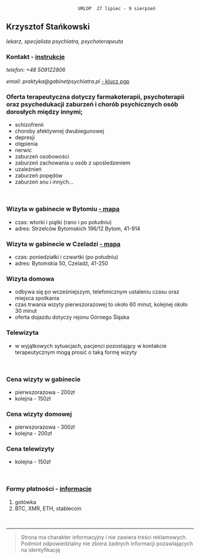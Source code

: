 ```poem
                           URLOP  27 lipiec - 9 sierpień
``` 

## Krzysztof Stańkowski
*lekarz, specjalista psychiatra, psychoterapeuta*

### Kontakt - [instrukcje](/instrukcja.md)
_telefon: +48 509122806_

_email: praktyka@gabinetpsychiatra.pl_ [ - klucz pgp](https://gabinetpsychiatra.pl/pgp) 


### Oferta terapeutyczna dotyczy farmakoterapii, psychoterapii oraz psychedukacji zaburzeń i chorób psychicznych osób dorosłych między innymi;
- schizofrenii
- choroby afektywnej dwubiegunowej
- depresji
- otępienia
- nerwic
- zaburzeń osobowości
- zaburzeń zachowania u osób z upośledzeniem
- uzależnień
- zaburzeń popędów
- zaburzeń snu i innych...

<br>

### Wizyta w gabinecie w Bytomiu  [ - mapa](https://www.openstreetmap.org/node/7660154838#map=16/50.3878/18.8818)
- czas: wtorki i piątki (rano i po południu)
- adres: Strzelców Bytomskich 196/12 Bytom, 41-914

### Wizyta w gabinecie w Czeladzi [ - mapa](https://www.openstreetmap.org/node/7660184231#map=17/50.31934/19.06871)
- czas: poniedziałki i czwartki (po południu)
- adres: Bytomskia 50, Czeladź, 41-250

### Wizyta domowa
- odbywa się po wcześniejszym, telefonicznym ustaleniu czasu oraz miejsca spotkania
- czas trwania wizyty pierwszorazowej to około 60 minut, kolejnej około 30 minut
- oferta dojazdu dotyczy rejonu Górnego Śląska

### Telewizyta
- w wyjątkowych sytuacjach, pacjenci pozostający w kontakcie terapeutycznym mogą prosić o taką formę wizyty

<br>

### Cena wizyty w gabinecie
- pierwszorazowa - 200zł
- kolejna - 150zł

### Cena wizyty domowej
- pierwszorazowa - 300zł
- kolejna - 200zł

### Cena telewizyty
- kolejna - 150zł

<br>

### Formy płatności - [informacje](/platnosci.md)
1. gotówka
2. BTC, XMR, ETH, stablecoin
<br>
<hr>

>Strona ma charakter informacyjny i nie zawiera treści reklamowych.
>Podmiot odpowiedzialny nie zbiera żadnych informacji pozawlających na identyfikację

